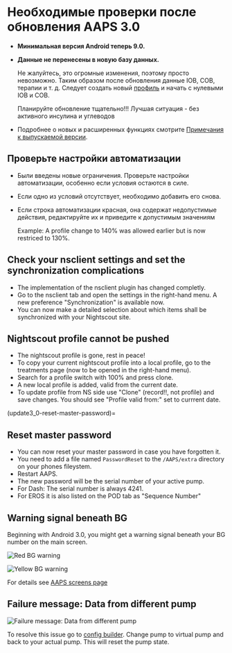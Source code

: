 # Необходимые проверки после обновления AAPS 3.0

* **Минимальная версия Android теперь 9.0.**
* **Данные не перенесены в новую базу данных.**

  Не жалуйтесь, это огромные изменения, поэтому просто невозможно. Таким образом после обновления данные IOB, COB, терапии и т. д. Следует создать новый [профиль](../Usage/Profiles) и начать с нулевыми IOB и COB.

  Планируйте обновление тщательно!!! Лучшая ситуация - без активного инсулина и углеводов

* Подробнее о новых и расширенных функциях смотрите [Примечания к выпускаемой версии](../Installing-AndroidAPS/Releasenotes).


## Проверьте настройки автоматизации

* Были введены новые ограничения. Проверьте настройки автоматизации, особенно если условия остаются в силе.
* Если одно из условий отсутствует, необходимо добавить его снова.
* Если строка автоматизации красная, она содержат недопустимые действия, редактируйте их и приведите к допустимым значениям

  Example: A profile change to 140% was allowed earlier but is now restriced to 130%.

## Check your nsclient settings and set the synchronization complications

* The implementation of the nsclient plugin has changed completly.
* Go to the nsclient tab and open the settings in the right-hand menu. A new preference "Synchronization" is available now.
* You can now make a detailed selection about which items shall be synchronized with your Nightscout site.

## Nightscout profile cannot be pushed
* The nightscout profile is gone, rest in peace!
* To copy your current nightscout profile into a local profile, go to the treatments page (now to be opened in the right-hand menu).
* Search for a profile switch with 100% and press clone.
* A new local profile is added, valid from the current date.
* To update profile from NS side use "Clone" (record!!, not profile) and save changes. You should see "Profile valid from:" set to currrent date.

(update3_0-reset-master-password)=

## Reset master password
* You can now reset your master password in case you have forgotten it.
* You need to add a file named `PasswordReset` to the `/AAPS/extra` directory on your phones fileystem.
* Restart AAPS.
* The new password will be the serial number of your active pump.
* For Dash: The serial number is always 4241.
* For EROS it is also listed on the POD tab as "Sequence Number"

## Warning signal beneath BG

Beginning with Android 3.0, you might get a warning signal beneath your BG number on the main screen.

  ![Red BG warning](../images/bg_warn_red.png)

  ![Yellow BG warning](../images/bg_warn_yellow.png)

For details see [AAPS screens page](Screenshots-bg-warning-sign)


## Failure message: Data from different pump

   ![Failure message: Data from different pump](../images/Screen_DifferentPump.png)

To resolve this issue go to [config builder](Config-Builder-pump). Change pump to virtual pump and back to your actual pump. This will reset the pump state.
